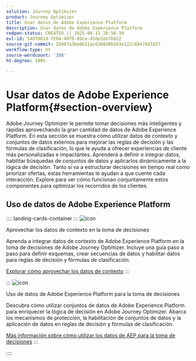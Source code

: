```yaml
---
solution: Journey Optimizer
product: Journey Optimizer
title: Usar datos de Adobe Experience Platform
description: Usar datos de Adobe Experience Platform
redpen-status: CREATED_||_2025-08-11_20-56-30
exl-id: 54df881d-f204-4979-89ce-45de2eb7b822
source-git-commit: 2b907a3be8b11ac6308d0b563e122c88478d1d37
workflow-type: ht
source-wordcount: '208'
ht-degree: 100%

---
```


# Usar datos de Adobe Experience Platform{#section-overview}

Adobe Journey Optimizer le permite tomar decisiones más inteligentes y rápidas aprovechando la gran cantidad de datos de Adobe Experience Platform. En esta sección se muestra cómo utilizar datos de contexto y conjuntos de datos externos para mejorar las reglas de decisión y las fórmulas de clasificación, lo que le ayuda a ofrecer experiencias de cliente más personalizadas e impactantes. Aprenderá a definir e integrar datos, habilitar búsquedas de conjuntos de datos y aplicarlos dinámicamente a la lógica de decisión. Tanto si va a estructurar decisiones en tiempo real como priorizar ofertas, estas herramientas le ayudan a que cuente cada interacción. Explore para ver cómo funcionan conjuntamente estos componentes para optimizar los recorridos de los clientes.

## Uso de datos de Adobe Experience Platform

:::: landing-cards-container
:::
![icon](https://cdn.experienceleague.adobe.com/icons/puzzle-piece.svg)

Aprovechar los datos de contexto en la toma de decisiones

Aprenda a integrar datos de contexto de Adobe Experience Platform en la toma de decisiones de Adobe Journey Optimizer. Incluye una guía paso a paso para definir esquemas, crear secuencias de datos y habilitar datos para reglas de decisión y fórmulas de clasificación.

[Explorar cómo aprovechar los datos de contexto](../using/experience-decisioning/context-data.md)
:::

:::
![icon](https://cdn.experienceleague.adobe.com/icons/gear.svg)

Uso de datos de Adobe Experience Platform para la toma de decisiones

Descubra cómo utilizar conjuntos de datos de Adobe Experience Platform para enriquecer la lógica de decisión en Adobe Journey Optimizer. Abarca los mecanismos de protección, la habilitación de conjuntos de datos y la aplicación de datos en reglas de decisión y fórmulas de clasificación.

[Más información sobre cómo utilizar los datos de AEP para la toma de decisiones](../using/experience-decisioning/aep-data-exd.md)
:::

::::
